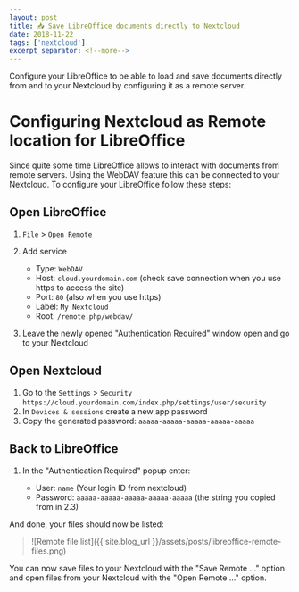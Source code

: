 ```yaml
---
layout: post
title: 📥 Save LibreOffice documents directly to Nextcloud
date: 2018-11-22
tags: ['nextcloud']
excerpt_separator: <!--more-->
---
```


Configure your LibreOffice to be able to load and save documents directly from and to your Nextcloud by configuring it as a remote server.

<!--more-->

# Configuring Nextcloud as Remote location for LibreOffice

Since quite some time LibreOffice allows to interact with documents from remote servers.
Using the WebDAV feature this can be connected to your Nextcloud. To configure your LibreOffice follow these steps:

## Open LibreOffice

1. `File` > `Open Remote`
2. Add service

    * Type: `WebDAV`
    * Host: `cloud.yourdomain.com` (check save connection when you use https to access the site)
    * Port: `80` (also when you use https)
    * Label: `My Nextcloud`
    * Root: `/remote.php/webdav/`
3. Leave the newly opened "Authentication Required" window open and go to your Nextcloud 

## Open Nextcloud

  1. Go to the `Settings` > `Security`
    `https://cloud.yourdomain.com/index.php/settings/user/security`
  2. In `Devices & sessions` create a new app password
  3. Copy the generated password: `aaaaa-aaaaa-aaaaa-aaaaa-aaaaa`

## Back to LibreOffice

1. In the "Authentication Required" popup enter:

    * User: `name` (Your login ID from nextcloud)
    * Password: `aaaaa-aaaaa-aaaaa-aaaaa-aaaaa` (the string you copied from in 2.3)

And done, your files should now be listed:

> ![Remote file list]({{ site.blog_url }}/assets/posts/libreoffice-remote-files.png)

You can now save files to your Nextcloud with the "Save Remote …" option and open files from your Nextcloud with the "Open Remote …" option.
